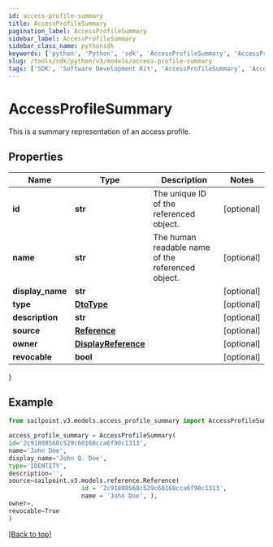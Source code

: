```yaml
---
id: access-profile-summary
title: AccessProfileSummary
pagination_label: AccessProfileSummary
sidebar_label: AccessProfileSummary
sidebar_class_name: pythonsdk
keywords: ['python', 'Python', 'sdk', 'AccessProfileSummary', 'AccessProfileSummary'] 
slug: /tools/sdk/python/v3/models/access-profile-summary
tags: ['SDK', 'Software Development Kit', 'AccessProfileSummary', 'AccessProfileSummary']
---
```


# AccessProfileSummary

This is a summary representation of an access profile.

## Properties

Name | Type | Description | Notes
------------ | ------------- | ------------- | -------------
**id** | **str** | The unique ID of the referenced object. | [optional] 
**name** | **str** | The human readable name of the referenced object. | [optional] 
**display_name** | **str** |  | [optional] 
**type** | [**DtoType**](dto-type) |  | [optional] 
**description** | **str** |  | [optional] 
**source** | [**Reference**](reference) |  | [optional] 
**owner** | [**DisplayReference**](display-reference) |  | [optional] 
**revocable** | **bool** |  | [optional] 
}

## Example

```python
from sailpoint.v3.models.access_profile_summary import AccessProfileSummary

access_profile_summary = AccessProfileSummary(
id='2c91808568c529c60168cca6f90c1313',
name='John Doe',
display_name='John Q. Doe',
type='IDENTITY',
description='',
source=sailpoint.v3.models.reference.Reference(
                    id = '2c91808568c529c60168cca6f90c1313', 
                    name = 'John Doe', ),
owner=,
revocable=True
)

```
[[Back to top]](#) 

